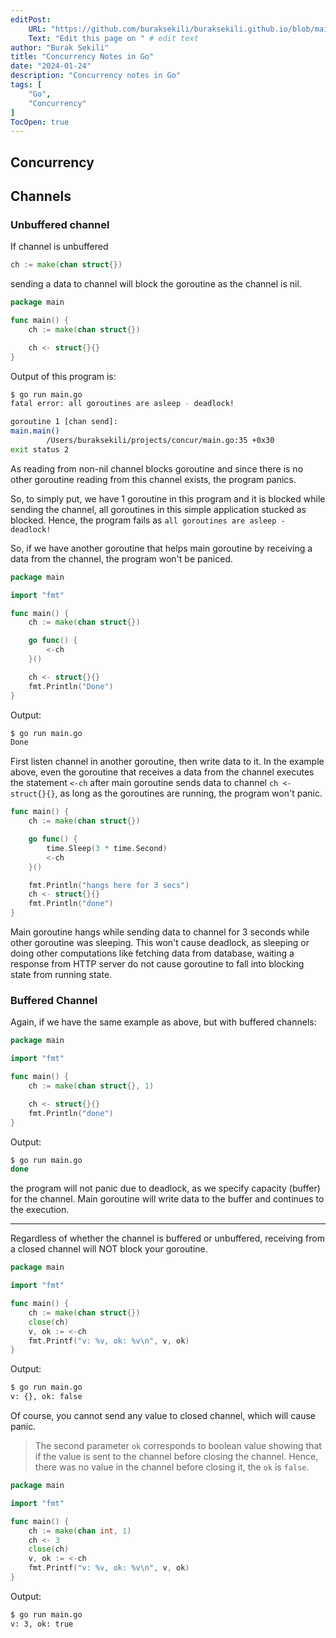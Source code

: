 ```yaml
---
editPost:
    URL: "https://github.com/buraksekili/buraksekili.github.io/blob/main/content/articles/concurrency.md"
    Text: "Edit this page on " # edit text
author: "Burak Sekili"
title: "Concurrency Notes in Go"
date: "2024-01-24"
description: "Concurrency notes in Go"
tags: [
    "Go",
    "Concurrency"
]
TocOpen: true
---
```


## Concurrency

## Channels

### Unbuffered channel

If channel is unbuffered
```go
ch := make(chan struct{})
```

sending a data to channel will block the goroutine as the channel is nil.

```go
package main

func main() {
	ch := make(chan struct{})

	ch <- struct{}{}
}
```

Output of this program is:
```bash
$ go run main.go
fatal error: all goroutines are asleep - deadlock!

goroutine 1 [chan send]:
main.main()
        /Users/buraksekili/projects/concur/main.go:35 +0x30
exit status 2

```

As reading from non-nil channel blocks goroutine and since there is no other
goroutine reading from this channel exists, the program panics.

So, to simply put, we have 1 goroutine in this program and it is blocked
while sending the channel, all goroutines in this simple application stucked as blocked.
Hence, the program fails as `all goroutines are asleep - deadlock!`

So, if we have another goroutine that helps main goroutine by receiving a data from the channel,
the program won't be paniced.

```go
package main

import "fmt"

func main() {
	ch := make(chan struct{})

	go func() {
		<-ch
	}()

	ch <- struct{}{}
	fmt.Println("Done")
}
```
Output:
```bash
$ go run main.go 
Done
```

First listen channel in another goroutine, then write data to it. 
In the example above, even the goroutine that receives a data from the channel executes the statement `<-ch` 
after main goroutine sends data to channel `ch <- struct{}{}`, as long as the goroutines are running, the program won't panic.

```go
func main() {
	ch := make(chan struct{})

	go func() {
		time.Sleep(3 * time.Second)
		<-ch
	}()

	fmt.Println("hangs here for 3 secs")
	ch <- struct{}{}
	fmt.Println("done")
}
```

Main goroutine hangs while sending data to channel for 3 seconds while other goroutine was sleeping.
This won't cause deadlock, as sleeping or doing other computations like fetching data from database,
waiting a response from HTTP server do not cause goroutine to fall into blocking state from running state.

### Buffered Channel

Again, if we have the same example as above, but with buffered channels:

```go
package main

import "fmt"

func main() {
	ch := make(chan struct{}, 1)

	ch <- struct{}{}
	fmt.Println("done")
}
```
Output:
```bash
$ go run main.go
done
```
the program will not panic due to deadlock, as we specify capacity (buffer) for the channel.
Main goroutine will write data to the buffer and continues to the execution.

---

Regardless of whether the channel is buffered or unbuffered, receiving from a closed channel will NOT 
block your goroutine.

```go
package main

import "fmt"

func main() {
	ch := make(chan struct{})
	close(ch)
	v, ok := <-ch
	fmt.Printf("v: %v, ok: %v\n", v, ok)
}
```
Output:
```bash
$ go run main.go
v: {}, ok: false
```

Of course, you cannot send any value to closed channel, which will cause panic.

> The second parameter `ok` corresponds to boolean value showing that if the value
is sent to the channel before closing the channel. Hence, there was no value in the channel
before closing it, the `ok` is `false`.

```go
package main

import "fmt"

func main() {
	ch := make(chan int, 1)
	ch <- 3
	close(ch)
	v, ok := <-ch
	fmt.Printf("v: %v, ok: %v\n", v, ok)
}
```
Output:
```bash
$ go run main.go
v: 3, ok: true
```